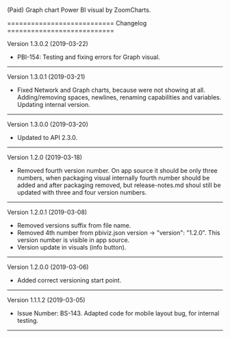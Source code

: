 (Paid) Graph chart Power BI visual by ZoomCharts.

=========================== Changelog ===========================

Version 1.3.0.2 (2019-03-22)

* PBI-154: Testing and fixing errors for Graph visual.

-----------------------------------------------------------------

Version 1.3.0.1 (2019-03-21)

* Fixed Network and Graph charts, because were not showing at all. 
  Adding/removing spaces, newlines, renaming capabilities and 
  variables.
  Updating internal version.

-----------------------------------------------------------------

Version 1.3.0.0 (2019-03-20)

* Updated to API 2.3.0.

-----------------------------------------------------------------

Version 1.2.0 (2019-03-18)

* Removed fourth version number. On app source it should be only 
  three numbers, when packaging visual internally fourth number 
  should be added and after packaging removed, but release-notes.md
  shoul still be updated with three and four version numbers.

-----------------------------------------------------------------

Version 1.2.0.1 (2019-03-08)

* Removed versions suffix from file name.
* Removed 4th number from pbiviz.json version -> "version": "1.2.0".
  This version number is visible in app source.
* Version update in visuals (info button).

-----------------------------------------------------------------

Version 1.2.0.0 (2019-03-06)

* Added correct versioning start point.

-----------------------------------------------------------------

Version 1.1.1.2 (2019-03-05)

* Issue Number: BS-143.
  Adapted code for mobile layout bug, for internal testing.

-----------------------------------------------------------------
